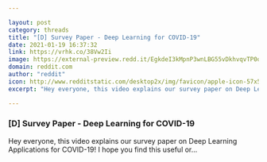 ```yaml
---

layout: post
category: threads
title: "[D] Survey Paper - Deep Learning for COVID-19"
date: 2021-01-19 16:37:32
link: https://vrhk.co/38Vw2Ii
image: https://external-preview.redd.it/EgkdeI3kMpnP3wnLBG55vDkhvqvTP0oqGeZAFN8yNW4.jpg?width=480&height=251.308900524&auto=webp&crop=480:251.308900524,smart&s=5c4ac52fff0d68278ca0386596dba9dd51270069
domain: reddit.com
author: "reddit"
icon: http://www.redditstatic.com/desktop2x/img/favicon/apple-icon-57x57.png
excerpt: "Hey everyone, this video explains our survey paper on Deep Learning Applications for COVID-19! I hope you find this useful or..."

---
```


### [D] Survey Paper - Deep Learning for COVID-19

Hey everyone, this video explains our survey paper on Deep Learning Applications for COVID-19! I hope you find this useful or...